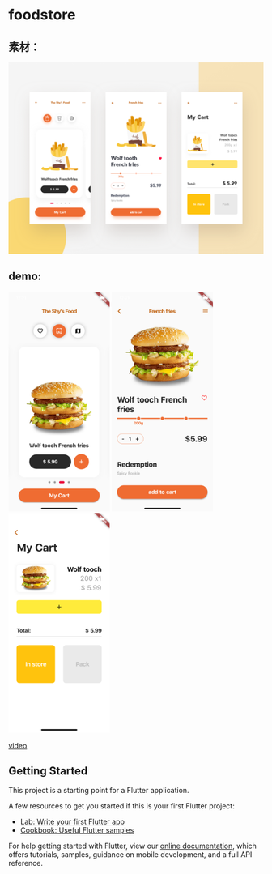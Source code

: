 # foodstore

## 素材：

![img](./assets/2.png)

## demo:

<img src="./assets/d1.png" width="200">

<img src="./assets/d2.png" width="200">

<img src="./assets/d3.png" width="200">

[video](./assets/food.mp4)

## Getting Started

This project is a starting point for a Flutter application.

A few resources to get you started if this is your first Flutter project:

- [Lab: Write your first Flutter app](https://flutter.dev/docs/get-started/codelab)
- [Cookbook: Useful Flutter samples](https://flutter.dev/docs/cookbook)

For help getting started with Flutter, view our 
[online documentation](https://flutter.dev/docs), which offers tutorials, 
samples, guidance on mobile development, and a full API reference.
